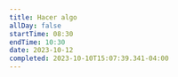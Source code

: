 ```yaml
---
title: Hacer algo
allDay: false
startTime: 08:30
endTime: 10:30
date: 2023-10-12
completed: 2023-10-10T15:07:39.341-04:00
---
```

